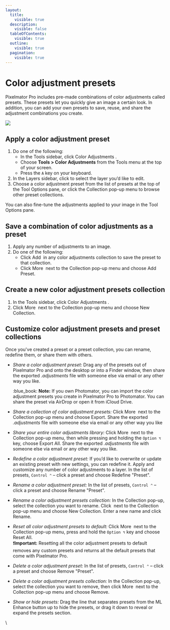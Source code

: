 ```yaml
---
layout:
  title:
    visible: true
  description:
    visible: false
  tableOfContents:
    visible: true
  outline:
    visible: true
  pagination:
    visible: true
---
```


# Color adjustment presets

Pixelmator Pro includes pre-made combinations of color adjustments called presets. These presets let you quickly give an image a certain look. In addition, you can add your own presets to save, reuse, and share the adjustment combinations you create.

![](https://help.pixelmator.com/pixelmator-pro/3.5/assets/English/1655133484000.jpeg)

## Apply a color adjustment preset

1. Do one of the following:
   * In the Tools sidebar, click Color Adjustments <img src="https://help.pixelmator.com/pixelmator-pro/3.5/assets/English/1581000192000.png" alt="" data-size="line">.
   * Choose **Tools > Color Adjustments** from the Tools menu at the top of your screen.
   * Press the `A` key on your keyboard.
2. In the Layers sidebar, click to select the layer you’d like to edit.
3. Choose a color adjustment preset from the list of presets at the top of the Tool Options pane, or click the Collection pop-up menu to browse other preset collections.

You can also fine-tune the adjustments applied to your image in the Tool Options pane.

## Save a combination of color adjustments as a preset

1. Apply any number of adjustments to an image.
2. Do one of the following:
   * Click Add <img src="https://help.pixelmator.com/pixelmator-pro/3.5/assets/English/1579274394000.png" alt="" data-size="line"> in any color adjustments collection to save the preset to that collection.
   * Click More <img src="https://help.pixelmator.com/pixelmator-pro/3.5/assets/English/1603810631000.png" alt="" data-size="line"> next to the Collection pop-up menu and choose Add Preset.

## Create a new color adjustment presets collection

1. In the Tools sidebar, click Color Adjustments <img src="https://help.pixelmator.com/pixelmator-pro/3.5/assets/English/1581000192000.png" alt="" data-size="line">.
2. Click More <img src="https://help.pixelmator.com/pixelmator-pro/3.5/assets/English/1603810631000.png" alt="" data-size="line"> next to the Collection pop-up menu and choose New Collection.

## Customize color adjustment presets and preset collections

Once you've created a preset or a preset collection, you can rename, redefine them, or share them with others.

*   _Share a color adjustment preset:_ Drag any of the presets out of Pixelmator Pro and onto the desktop or into a Finder window, then share the exported _.adjustments_ file with someone else via email or any other way you like.

    :blue\_book: **Note:** If you own Photomator, you can import the color adjustment presets you create in Pixelmator Pro to Photomator. You can share the preset via AirDrop or open it from iCloud Drive.
* _Share a collection of color adjustment presets:_ Click More <img src="https://help.pixelmator.com/pixelmator-pro/3.5/assets/English/1603810631000.png" alt="" data-size="line"> next to the Collection pop-up menu and choose Export. Share the exported _.adjustments_ file with someone else via email or any other way you like
* _Share your entire color adjustments library:_ Click More <img src="https://help.pixelmator.com/pixelmator-pro/3.5/assets/English/1603810631000.png" alt="" data-size="line"> next to the Collection pop-up menu, then while pressing and holding the `Option ⌥` key, choose Export All. Share the exported _.adjustments_ file with someone else via email or any other way you like.
* _Redefine a color adjustment preset:_ If you’d like to overwrite or update an existing preset with new settings, you can redefine it. Apply and customize any number of color adjustments to a layer. In the list of presets, `Control ⌃` – click a preset and choose Redefine "Preset".
* _Rename a color adjustment preset:_ In the list of presets, `Control ⌃` – click a preset and choose Rename "Preset".
* _Rename a color adjustment presets collection:_ In the Collection pop-up, select the collection you want to rename. Click <img src="https://help.pixelmator.com/pixelmator-pro/3.5/assets/English/1603810631000.png" alt="" data-size="line"> next to the Collection pop-up menu and choose New Collection. Enter a new name and click Rename.
* _Reset all color adjustment presets to default:_ Click More <img src="https://help.pixelmator.com/pixelmator-pro/3.5/assets/English/1603810631000.png" alt="" data-size="line"> next to the Collection pop-up menu, press and hold the `Option ⌥` key and choose Reset All.\
  :exclamation:**Important:** Resetting all the color adjustment presets to default removes any custom presets and returns all the default presets that come with Pixelmator Pro.
* _Delete a color adjustment preset:_ In the list of presets, `Control ⌃` – click a preset and choose Remove "Preset".
* _Delete a color adjustment presets collection:_ In the Collection pop-up, select the collection you want to remove, then click More <img src="https://help.pixelmator.com/pixelmator-pro/3.5/assets/English/1603810631000.png" alt="" data-size="line"> next to the Collection pop-up menu and choose Remove.
* _Show or hide presets:_ Drag the line that separates presets from the ML Enhance button up to hide the presets, or drag it down to reveal or expand the presets section.

\
